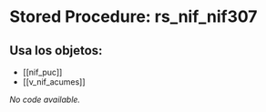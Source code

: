 # Stored Procedure: rs_nif_nif307

## Usa los objetos:
- [[nif_puc]]
- [[v_nif_acumes]]

*No code available.*
